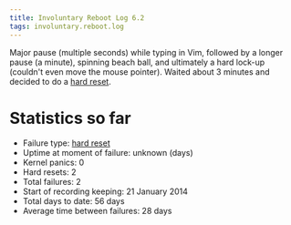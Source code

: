 ```yaml
---
title: Involuntary Reboot Log 6.2
tags: involuntary.reboot.log
---
```


Major pause (multiple seconds) while typing in Vim, followed by a longer pause (a minute), spinning beach ball, and ultimately a hard lock-up (couldn't even move the mouse pointer). Waited about 3 minutes and decided to do a [hard reset](/wiki/hard_reset).

# Statistics so far

-   Failure type: [hard reset](/wiki/hard_reset)
-   Uptime at moment of failure: unknown (days)
-   Kernel panics: 0
-   Hard resets: 2
-   Total failures: 2
-   Start of recording keeping: 21 January 2014
-   Total days to date: 56 days
-   Average time between failures: 28 days

